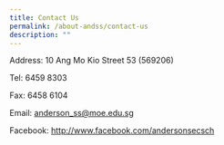 ```yaml
---
title: Contact Us
permalink: /about-andss/contact-us
description: ""
---
```

Address:
10 Ang Mo Kio Street 53 (569206)

Tel:
6459 8303

Fax:
6458 6104

Email:
<a href="mailto:anderson_ss@moe.edu.sg">anderson_ss@moe.edu.sg</a>

Facebook:
http://www.facebook.com/andersonsecsch